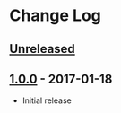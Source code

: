 # Change Log

## [Unreleased]

## [1.0.0] - 2017-01-18
* Initial release

[Unreleased]: https://github.com/liveops/client-sdk-core/tags/1.0.0...HEAD
[1.0.0]: https://github.com/liveops/client-sdk-core/compare/1.0.0
